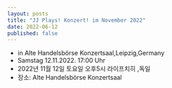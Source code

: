 ```yaml
---
layout: posts
title: "JJ Plays! Konzert! im November 2022"
date: 2022-06-12
published: false
---
```


- in Alte Handelsbörse Konzertsaal,Leipzig,Germany 
- Samstag 12.11.2022. 17:00 Uhr
- 2022년  11월 12일 토요일 오후5시 라이프치히 ,독일
- 장소: Alte Handelsbörse Konzertsaal